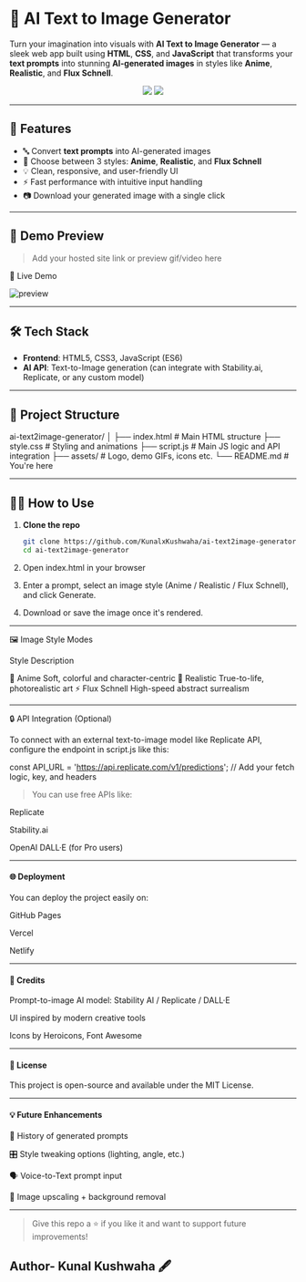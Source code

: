 
# 🧠 AI Text to Image Generator

Turn your imagination into visuals with **AI Text to Image Generator** — a sleek web app built using **HTML**, **CSS**, and **JavaScript** that transforms your **text prompts** into stunning **AI-generated images** in styles like **Anime**, **Realistic**, and **Flux Schnell**.

<p align="center">
  <img src="https://img.shields.io/badge/Project-AI%20Text2Image-blueviolet?style=for-the-badge" />
  <img src="https://img.shields.io/badge/Made%20With-HTML%2FCSS%2FJS-orange?style=for-the-badge" />
</p>

---

## 🚀 Features

- 🔤 Convert **text prompts** into AI-generated images
- 🎨 Choose between 3 styles: **Anime**, **Realistic**, and **Flux Schnell**
- 💡 Clean, responsive, and user-friendly UI
- ⚡ Fast performance with intuitive input handling
- 📷 Download your generated image with a single click

---

## 📸 Demo Preview

> Add your hosted site link or preview gif/video here

🔗 Live Demo

![preview](assets/demo-preview.gif)

---

## 🛠️ Tech Stack

- **Frontend**: HTML5, CSS3, JavaScript (ES6)
- **AI API**: Text-to-Image generation (can integrate with Stability.ai, Replicate, or any custom model)

---

## 📂 Project Structure

ai-text2image-generator/ │ ├── index.html          # Main HTML structure ├── style.css           # Styling and animations ├── script.js           # Main JS logic and API integration ├── assets/             # Logo, demo GIFs, icons etc. └── README.md           # You're here

---

## 🧑‍💻 How to Use

1. **Clone the repo**
   ```bash
   git clone https://github.com/KunalxKushwaha/ai-text2image-generator.git
   cd ai-text2image-generator

2. Open index.html in your browser


3. Enter a prompt, select an image style (Anime / Realistic / Flux Schnell), and click Generate.


4. Download or save the image once it's rendered.




---

🖼️ Image Style Modes

Style	Description

🧚 Anime	Soft, colorful and character-centric
🌆 Realistic	True-to-life, photorealistic art
⚡ Flux Schnell	High-speed abstract surrealism



---

🔒 API Integration (Optional)

To connect with an external text-to-image model like Replicate API, configure the endpoint in script.js like this:

const API_URL = 'https://api.replicate.com/v1/predictions';
// Add your fetch logic, key, and headers

> You can use free APIs like:

Replicate

Stability.ai

OpenAI DALL·E (for Pro users)





---

<h4>🌐 Deployment</h4>

You can deploy the project easily on:

GitHub Pages

Vercel

Netlify



---

<h4>🙌 Credits</h4>

Prompt-to-image AI model: Stability AI / Replicate / DALL·E

UI inspired by modern creative tools

Icons by Heroicons, Font Awesome



---

<h4>📄 License</h4>

This project is open-source and available under the MIT License.


---

<h4>💡 Future Enhancements</h4>

🔁 History of generated prompts

🎛️ Style tweaking options (lighting, angle, etc.)

🗣️ Voice-to-Text prompt input

🌌 Image upscaling + background removal



---

> Give this repo a ⭐ if you like it and want to support future improvements!

## Author- Kunal Kushwaha 🖋️ 



